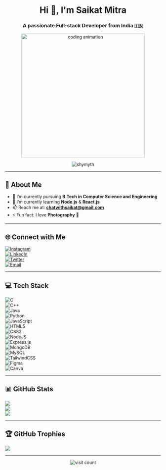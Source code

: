 <h1 align="center">Hi 👋, I'm Saikat Mitra</h1>
<h3 align="center">A passionate Full-stack Developer from India 🇮🇳</h3>

<p align="center">
  <img src="https://miro.medium.com/v2/resize:fit:1400/0*M50IPKZz58Fyy178.gif" width="400" alt="coding animation"/>
</p>

<p align="center">
  <img src="https://komarev.com/ghpvc/?username=shymyth&label=Profile%20views&color=0e75b6&style=flat" alt="shymyth" />
</p>

---

## 💫 About Me

- 🔭 I’m currently pursuing **B.Tech in Computer Science and Engineering**  
- 🌱 I’m currently learning **Node.js** & **React.js**  
- 📫 Reach me at: **chatwithsaikat@gmail.com**  
- ⚡ Fun fact: I love **Photography** 📸  

---

## 🌐 Connect with Me

[![Instagram](https://img.shields.io/badge/Instagram-%23E4405F.svg?logo=Instagram&logoColor=white)](https://www.instagram.com/_shymyth_)  
[![LinkedIn](https://img.shields.io/badge/LinkedIn-%230077B5.svg?logo=linkedin&logoColor=white)](https://www.linkedin.com/in/shymyth)  
[![Twitter](https://img.shields.io/badge/X-black.svg?logo=X&logoColor=white)](https://x.com/_Shymyth)  
[![Email](https://img.shields.io/badge/Email-D14836?logo=gmail&logoColor=white)](mailto:chatwithsaikat@gmail.com)

---

## 💻 Tech Stack

![C](https://img.shields.io/badge/c-%2300599C.svg?style=for-the-badge&logo=c&logoColor=white)  
![C++](https://img.shields.io/badge/c++-%2300599C.svg?style=for-the-badge&logo=c%2B%2B&logoColor=white)  
![Java](https://img.shields.io/badge/java-%23ED8B00.svg?style=for-the-badge&logo=openjdk&logoColor=white)  
![Python](https://img.shields.io/badge/python-3670A0?style=for-the-badge&logo=python&logoColor=ffdd54)  
![JavaScript](https://img.shields.io/badge/javascript-%23323330.svg?style=for-the-badge&logo=javascript&logoColor=%23F7DF1E)  
![HTML5](https://img.shields.io/badge/html5-%23E34F26.svg?style=for-the-badge&logo=html5&logoColor=white)  
![CSS3](https://img.shields.io/badge/css3-%231572B6.svg?style=for-the-badge&logo=css3&logoColor=white)  
![NodeJS](https://img.shields.io/badge/node.js-6DA55F?style=for-the-badge&logo=node.js&logoColor=white)  
![Express.js](https://img.shields.io/badge/express.js-%23404d59.svg?style=for-the-badge&logo=express&logoColor=%2361DAFB)  
![MongoDB](https://img.shields.io/badge/MongoDB-%234ea94b.svg?style=for-the-badge&logo=mongodb&logoColor=white)  
![MySQL](https://img.shields.io/badge/mysql-4479A1.svg?style=for-the-badge&logo=mysql&logoColor=white)  
![TailwindCSS](https://img.shields.io/badge/tailwindcss-%2338B2AC.svg?style=for-the-badge&logo=tailwind-css&logoColor=white)  
![Figma](https://img.shields.io/badge/figma-%23F24E1E.svg?style=for-the-badge&logo=figma&logoColor=white)  
![Canva](https://img.shields.io/badge/Canva-%2300C4CC.svg?style=for-the-badge&logo=Canva&logoColor=white)  

---

## 📊 GitHub Stats

![](https://github-readme-stats.vercel.app/api?username=shymyth&theme=react&hide_border=true&include_all_commits=true&count_private=true)  
![](https://nirzak-streak-stats.vercel.app/?user=shymyth&theme=react&hide_border=true)  
![](https://github-readme-stats.vercel.app/api/top-langs/?username=shymyth&theme=react&hide_border=true&layout=compact)

---

## 🏆 GitHub Trophies

![](https://github-profile-trophy.vercel.app/?username=shymyth&theme=radical&no-frame=false&no-bg=true&margin-w=4)

---

<p align="center">
  <img src="https://visitcount.itsvg.in/api?id=shymyth&icon=0&color=0" alt="visit count"/>
</p>

<!-- Proudly created with GPRM ( https://gprm.itsvg.in ) -->
